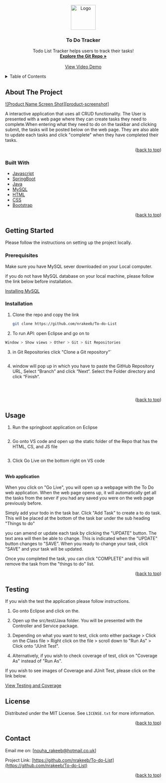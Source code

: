 <div id="top"></div>




<!-- PROJECT LOGO -->
<br />
<div align="center">
  <a href="https://github.com/nrakeeb">
    <img src="images/logo.png" alt="Logo" width="80" height="80">
  </a>

<h3 align="center">To Do Tracker</h3>

  <p align="center">
    Todo List Tracker helps users to track their tasks!
    <br />
    <a href="https://github.com/nrakeeb/To-do-List"><strong>Explore the Git Repo »</strong></a>
    <br />
    <br />
    <a href="https://github.com/github_username/repo_name">View Video Demo</a>
  </p>
</div>



<!-- TABLE OF CONTENTS -->
<details>
  <summary>Table of Contents</summary>
  <ol>
    <li>
      <a href="#about-the-project">About The Project</a>
      <ul>
        <li><a href="#built-with">Built With </a></li>
      </ul>
    </li> 
    <li>
      <a href="#getting-started">Getting Started</a>
      <ul>
        <li><a href="#installation">Installation</a></li>
      </ul>
    </li>
    <li><a href="#usage">Usage</a></li>
    <li><a href="#test">Test</a></li>
    <li><a href="#documentations">Documentations</a></li>
    <li><a href="#license">License</a></li>
    <li><a href="#contact">Contact</a></li>
    
  </ol>
</details>



<!-- ABOUT THE PROJECT -->
## About The Project

[![Product Name Screen Shot][product-screenshot]](https://example.com)

A interactive application that uses all CRUD functionality. The User is presented with a web page where they can create tasks they need to complete.When entering what they need to do on the taskbar and clicking submit, the tasks will be posted below on the web page. They are also able to update each tasks and click "complete" when they have completed their tasks.

<p align="right">(<a href="#top">back to top</a>)</p>



### Built With

* [Javascript](https://js.org//)
* [SpringBoot](https://spring.io/projects/spring-boot)
* [Java](https://docs.oracle.com/en/java/index.html)
* [MySQL](https://dev.mysql.com/doc/)
* [HTML](https://www.learn-html.org/)
* [CSS](https://developer.mozilla.org/en-US/docs/Web/CSS)
* [Bootstrap](https://getbootstrap.com)

<p align="right">(<a href="#top">back to top</a>)</p>

<!-- GETTING STARTED -->
## Getting Started

Please follow the instructions on setting up the project locally.

### Prerequisites

Make sure you have MySQL sever downloaded on your Local computer.

if you do not have MySQL database on your local machine, please follow the link below before installation.

[Installing MySQL](https://dev.mysql.com/doc/mysql-getting-started/en/)


### Installation

1. Clone the repo and copy the link
   ```sh
   git clone https://github.com/nrakeeb/To-do-List
   ```
2.  To run API: open Eclipse and go on to
   ```sh
   Window > Show views > Other > Git > Git Repositories
   ```
3. in Git Repositories click "Clone a Git repository"`
   ```sh
   

4.  window will pop up in which you have to paste the GitHub Repository URL, Select     “Branch” and click “Next“. Select the Folder directory  and click “Finish“. 
```sh
   
 
```


<p align="right">(<a href="#top">back to top</a>)</p>



<!-- USAGE EXAMPLES -->
## Usage
1. Run the springboot application on Eclipse
   ```sh
   
   ```
2. Go onto VS code and open up the static folder of the Repo that has the HTML, CS, and JS file
   ```sh
   
   ```
3. Click Go Live on the bottom right on VS code
   ```sh
   
   ```

#### Web application

When you click on "Go Live", you will open up a webpage with the To Do web application. When the web page opens up, it will automatically get all the tasks from the sever if you had any saved you were on the web page previously before.

Simply add your todo in the task bar. Click "Add Task" to create a to do task. This will be placed at the bottom of the task bar under the sub heading "Things to do" 

you can amend or update each task by clicking the "UPDATE" button. The text area will then be able to change. This is indicated when the "UPDATE" button changes to "SAVE". When you ready to change your task, click "SAVE" and your task will be updated.

Once you completed the task, you can click "COMPLETE" and this will remove the task from the "things to do" list.


<p align="right">(<a href="#top">back to top</a>)</p>


## Testing

If you wish the test the application please follow instructions.

1. Go onto Eclipse and click on the.

2. Open up the src/test/Java folder. You will be presented with the Controller and Service package. 

3. Depending on what you want to test, click onto either package > Click on the Class file > Right click on the file > scroll down to "Run As" > Click onto "JUnit Test".

4. Alternatively, if you wish to check coverage of test, click on "Coverage As" instead of "Run As".

If you wish to see images of Coverage and JUnit Test, please click on the link below.

[View Testing and Coverage]()

<!-- LICENSE -->
## License

Distributed under the MIT License. See `LICENSE.txt` for more information.

<p align="right">(<a href="#top">back to top</a>)</p>



<!-- CONTACT -->
## Contact

Email me on: [nouha_rakeeb@hotmail.co.uk]

Project Link: [https://github.com/nrakeeb/To-do-List](https://github.com/nrakeeb/To-do-List)

<p align="right">(<a href="#top">back to top</a>)</p>
